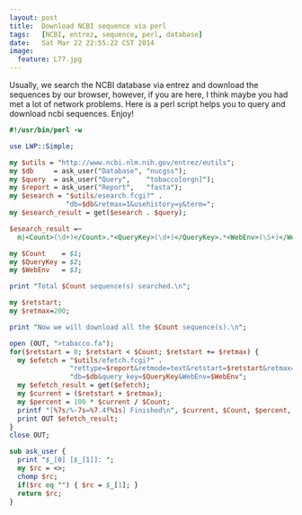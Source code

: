 ```yaml
---
layout:	post
title:	Download NCBI sequence via perl
tags:	[NCBI, entrez, sequence, perl, database]
date:   Sat Mar 22 22:55:22 CST 2014
image:
  feature: L77.jpg
---
```


Usually, we search the NCBI database via entrez and download the sequences by our browser, however, if you are here, I think maybe you had met a lot of network problems. Here is a perl script helps you to query and download ncbi sequences. Enjoy!

``` perl
#!/usr/bin/perl -w

use LWP::Simple;

my $utils = "http://www.ncbi.nlm.nih.gov/entrez/eutils";
my $db     = ask_user("Database", "nucgss");
my $query  = ask_user("Query",    "tobacco[orgn]");
my $report = ask_user("Report",   "fasta");
my $esearch = "$utils/esearch.fcgi?" .
              "db=$db&retmax=1&usehistory=y&term=";
my $esearch_result = get($esearch . $query);

$esearch_result =~ 
  m|<Count>(\d+)</Count>.*<QueryKey>(\d+)</QueryKey>.*<WebEnv>(\S+)</WebEnv>|s;

my $Count    = $1;
my $QueryKey = $2;
my $WebEnv   = $3;

print "Total $Count sequence(s) searched.\n";

my $retstart;
my $retmax=200;

print "Now we will download all the $Count sequence(s).\n";

open (OUT, ">tabacco.fa");
for($retstart = 0; $retstart < $Count; $retstart += $retmax) {
  my $efetch = "$utils/efetch.fcgi?" .
               "rettype=$report&retmode=text&retstart=$retstart&retmax=$retmax&" .
               "db=$db&query_key=$QueryKey&WebEnv=$WebEnv";
  my $efetch_result = get($efetch);
  my $current = ($retstart + $retmax);
  my $percent = 100 * $current / $Count;
  printf "[%7s/%-7s=%7.4f%1s] Finished\n", $current, $Count, $percent, "%";
  print OUT $efetch_result;
}
close OUT;

sub ask_user {
  print "$_[0] [$_[1]]: ";
  my $rc = <>;
  chomp $rc;
  if($rc eq "") { $rc = $_[1]; }
  return $rc;
}
```
